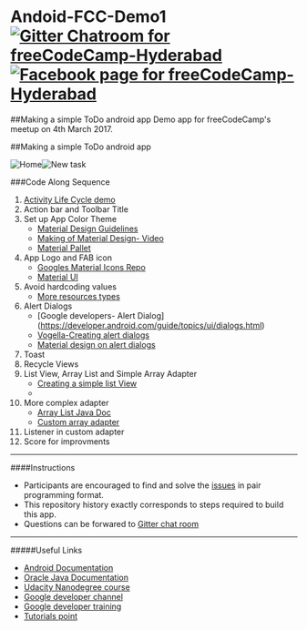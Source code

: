 # Andoid-FCC-Demo1 [![Gitter Chatroom for freeCodeCamp-Hyderabad](http://i.imgur.com/PfqXejFm.png)](https://gitter.im/fcc-hyd/android)  [![Facebook page for freeCodeCamp-Hyderabad](http://i.imgur.com/lfYSbgtm.png)](https://www.facebook.com/freecodecamphyderabad)
##Making a simple ToDo android app
Demo app for freeCodeCamp's meetup on 4th March 2017.

##Making a simple ToDo android app

![Home](http://i.imgur.com/An2UXWY.png?1)![New task](http://i.imgur.com/1YZsp5C.png?1)

###Code Along Sequence
1.  [Activity Life Cycle demo](https://github.com/M-ZubairAhmed/Android-LifeCycle-demo)
2.  Action bar and Toolbar Title
3.  Set up App Color Theme
     * [Material Design Guidelines](https://material.io/guidelines/#introduction-principles)
     * [Making of Material Design- Video](https://www.youtube.com/watch?v=rrT6v5sOwJg)
     * [Material Pallet](https://www.materialpalette.com/)
4.  App Logo and FAB icon
     * [Googles Material Icons Repo](https://github.com/google/material-design-icons)
     * [Material UI](https://www.materialui.co/icons?s=email)      
5.  Avoid hardcoding values
     * [More resources types](https://developer.android.com/guide/topics/resources/more-resources.html#Dimension)
6.   Alert Dialogs
     * [Google developers- Alert Dialog] (https://developer.android.com/guide/topics/ui/dialogs.html)
     * [Vogella-Creating alert dialogs](http://www.vogella.com/tutorials/AndroidDialogs/article.html#displaying-dialogs-with-dialogfragments)
     * [Material design on alert dialogs](https://material.io/guidelines/components/dialogs.html#)
7.   Toast
8.   Recycle Views
9.   List View, Array List and Simple Array Adapter
     * [Creating a simple list View](https://www.tutorialspoint.com/android/android_list_view.htm)
     * 
10.  More complex adapter
     * [Array List Java Doc](https://docs.oracle.com/javase/7/docs/api/java/util/ArrayList.html)
     * [Custom array adapter](https://github.com/codepath/android_guides/wiki/Using-an-ArrayAdapter-with-ListView)
11.  Listener in custom adapter
12.  Score for improvments

***
####Instructions
*   Participants are encouraged to find and solve the [issues](https://github.com/M-ZubairAhmed/Andoid-FCC-Demo1/issues) in pair programming format.
*   This repository history exactly corresponds to steps required to build this app.
*   Questions can be forwared to [Gitter chat room](https://gitter.im/fcc-hyd/android)
***
#####Useful Links
*    [Android Documentation](https://developer.android.com/index.html)
*    [Oracle Java Documentation](https://docs.oracle.com)
*    [Udacity Nanodegree course](https://www.udacity.com/course/android-basics-nanodegree-by-google--nd803)
*    [Google developer channel](https://developers.google.com/training/courses/android-fundamentals)
*    [Google developer training](https://developers.google.com/training/courses/android-fundamentals)
*    [Tutorials point](https://www.tutorialspoint.com/android)
     
